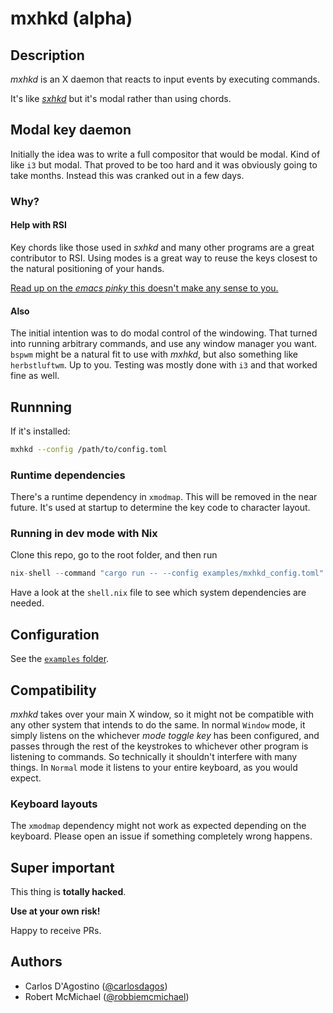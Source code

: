 # mxhkd (alpha)

## Description

_mxhkd_ is an X daemon that reacts to input events by executing commands.

It's like [_sxhkd_](https://github.com/baskerville/sxhkd) but it's modal
rather than using chords.

## Modal key daemon

Initially the idea was to write a full compositor that would be modal.
Kind of like `i3` but modal. That proved to be too hard and it was
obviously going to take months. Instead this was cranked out in a few
days.

### Why?

#### Help with RSI

Key chords like those used in _sxhkd_ and many other programs are
a great contributor to RSI. Using modes is a great way to reuse
the keys closest to the natural positioning of your hands.

[Read up on the _emacs pinky_ this doesn't make any sense to
you.](https://en.wikipedia.org/wiki/Emacs#Emacs_pinky)

#### Also

The initial intention was to do modal control of the windowing.
That turned into running arbitrary commands, and use any window
manager you want. `bspwm` might be a natural fit to use with _mxhkd_,
but also something like `herbstluftwm`. Up to you. Testing was mostly
done with `i3` and that worked fine as well.

## Runnning

If it's installed:

```bash
mxhkd --config /path/to/config.toml
```

### Runtime dependencies

There's a runtime dependency in `xmodmap`. This will be removed
in the near future. It's used at startup to determine the key code
to character layout.

### Running in dev mode with Nix

Clone this repo, go to the root folder, and then run

``` nix
nix-shell --command "cargo run -- --config examples/mxhkd_config.toml"
```

Have a look at the `shell.nix` file to see which system
dependencies are needed.

## Configuration

See the [`examples` folder](./examples).

## Compatibility

_mxhkd_ takes over your main X window, so it might not be compatible with
any other system that intends to do the same. In normal `Window` mode, it
simply listens on the whichever _mode toggle key_ has been configured, and
passes through the rest of the keystrokes to whichever other program is
listening to commands. So technically it shouldn't interfere with many
things. In `Normal` mode it listens to your entire keyboard, as you
would expect.

### Keyboard layouts

The `xmodmap` dependency might not work as expected depending on the keyboard.
Please open an issue if something completely wrong happens.

## Super important

This thing is **totally hacked**.

**Use at your own risk!**

Happy to receive PRs.

## Authors

* Carlos D'Agostino ([@carlosdagos](https://github.com/carlosdagos))
* Robert McMichael ([@robbiemcmichael](https://github.com/robbiemcmichael))
